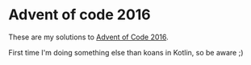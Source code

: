 # Advent of code 2016

These are my solutions to [Advent of Code 2016](http://adventofcode.com/).

First time I'm doing something else than koans in Kotlin, so be aware ;)